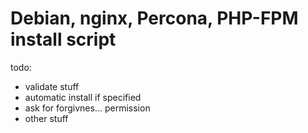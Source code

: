 Debian, nginx, Percona, PHP-FPM install script
===


todo:
* validate stuff
* automatic install if specified 
* ask for forgivnes... permission
* other stuff


 


